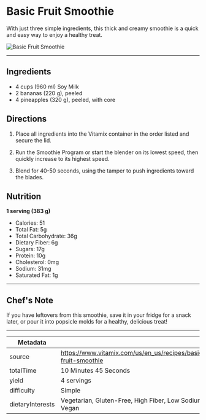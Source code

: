 # Basic Fruit Smoothie

With just three simple ingredients, this thick and creamy smoothie is a quick and easy way to enjoy a healthy treat.

![Basic Fruit Smoothie](https://www.vitamix.com/content/dam/vitamix/migration/media/recipe/rcpbasicfruitsmoothie/images/basicfruitsmoothiejpg.jpg)

---

## Ingredients

- 4 cups (960 ml) Soy Milk
- 2 bananas (220 g), peeled
- 4 pineapples (320 g), peeled, with core

## Directions

1. Place all ingredients into the Vitamix container in the order listed and secure the lid.

2. Run the Smoothie Program or start the blender on its lowest speed, then quickly increase to its highest speed.

3. Blend for 40-50 seconds, using the tamper to push ingredients toward the blades.

## Nutrition

**1 serving (383 g)**

- Calories: 51
- Total Fat: 5g
- Total Carbohydrate: 36g
- Dietary Fiber: 6g
- Sugars: 17g
- Protein: 10g
- Cholesterol: 0mg
- Sodium: 31mg
- Saturated Fat: 1g

---

## Chef's Note

If you have leftovers from this smoothie, save it in your fridge for a snack later, or pour it into popsicle molds for a healthy, delicious treat!

---

| Metadata |  |
| --- | --- |
| source | https://www.vitamix.com/us/en_us/recipes/basic-fruit-smoothie |
| totalTime | 10 Minutes 45 Seconds |
| yield | 4 servings |
| difficulty | Simple |
| dietaryInterests | Vegetarian, Gluten-Free, High Fiber, Low Sodium, Vegan |
